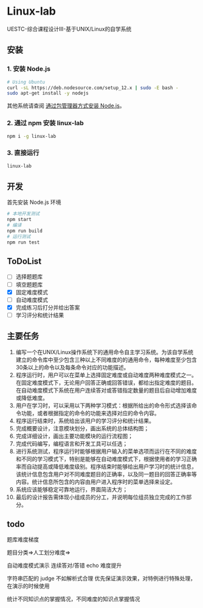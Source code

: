 # Linux-lab

UESTC-综合课程设计III-基于UNIX/Linux的自学系统

## 安装

### 1. 安装 Node.js

```bash
# Using Ubuntu
curl -sL https://deb.nodesource.com/setup_12.x | sudo -E bash -
sudo apt-get install -y nodejs
```

其他系统请查阅 [通过包管理器方式安装 Node.js](https://nodejs.org/zh-cn/download/package-manager/)。

### 2. 通过 npm 安装 linux-lab

```bash
npm i -g linux-lab
```

### 3. 直接运行

```bash
linux-lab
```

## 开发

首先安装 Node.js 环境

```bash
# 本地开发测试
npm start
# 编译
npm run build
# 运行测试
npm run test
```


## ToDoList

- [ ] 选择题题库
- [ ] 填空题题库
- [x] 固定难度模式
- [ ] 自动难度模式
- [x] 完成练习后打分并给出答案
- [ ] 学习评分和统计结果

## 主要任务

1. 编写一个在UNIX/Linux操作系统下的通用命令自主学习系统。为该自学系统建立的命令库中至少包含三种以上不同难度的的通用命令，每种难度至少包含30条以上的命令以及每条命令对应的功能描述。
2. 程序运行时，用户可以在菜单上选择固定难度或自动难度两种难度模式之一。在固定难度模式下，无论用户回答正确或回答错误，都给出指定难度的题目。在自动难度模式下系统在用户连续答对或答错指定数量的题目后自动增加难度或降低难度。
3. 用户在学习时，可以采用以下两种学习模式：根据所给出的命令形式选择该命令功能，或者根据指定的命令的功能来选择对应的命令内容。
4. 程序运行结束时，系统给出该用户的学习评分和统计结果。
5. 完成概要设计，注意模块划分，画出系统的总体结构图；
6. 完成详细设计，画出主要功能模块的运行流程图；
7. 完成代码编写，编程语言和开发工具可以任选；
8. 进行系统测试，程序运行时能够根据用户输入的菜单选项而运行在不同的难度和不同的学习模式下，特别是能够在自动难度模式下，根据使用者的学习正确率而自动提高或降低难度级别。程序结束时能够给出用户学习时的统计信息，该统计信息包含用户对不同难度题目的正确率，以及同一题目的回答正确率等内容。统计信息所包含的内容由用户进入程序时的菜单选择来设定。
9. 系统应该能够稳定可靠地运行，界面简洁大方；
10. 最后的设计报告需体现小组成员的分工，并说明每位组员独立完成的工作部分。

## todo

题库难度梯度

题目分类=>人工划分难度=>

自动难度模式演示
连续答对/答错 echo 难度提升

字符串匹配的 judge 不如解析式合理
优先保证演示效果，对特例进行特殊处理，在演示的时候使用

统计不同知识点的掌握情况，不同难度的知识点掌握情况

